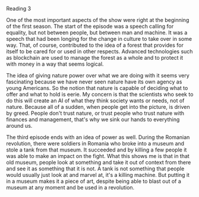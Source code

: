 <p>Reading 3</p>
<p>One of the most important aspects of the show were right at the beginning of the first season. The start of the episode was a speech calling for equality, but not between people, but between man and machine. It was a speech that had been longing for the change in culture to take over in some way. That, of course, contributed to the idea of a forest that provides for itself to be cared for or used in other respects. Advanced technologies such as blockchain are used to manage the forest as a whole and to protect it with money in a way that seems logical.</p>
<p>The idea of giving nature power over what we are doing with it seems very fascinating because we have never seen nature have its own agency as young Americans. So the notion that nature is capable of deciding what to offer and what to hold is eerie. My concern is that the scientists who seek to do this will create an AI of what they think society wants or needs, not of nature. Because all of a sudden, when people get into the picture, is driven by greed. People don't trust nature, or trust people who trust nature with finances and management, that's why we sink our hands to everything around us.</p>
<p>The third episode ends with an idea of power as well. During the Romanian revolution, there were soldiers in Romania who broke into a museum and stole a tank from that museum. It succeeded and by killing a few people it was able to make an impact on the fight. What this shows me is that in that old museum, people look at something and take it out of context from there and see it as something that it is not. A tank is not something that people would usually just look at and marvel at, it's a killing machine. But putting it in a museum makes it a piece of art, despite being able to blast out of a museum at any moment and be used in a revolution.
</p>
